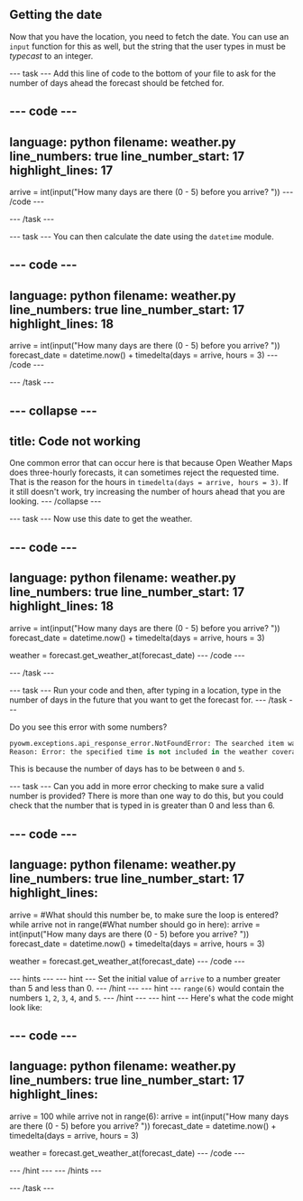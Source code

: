 ## Getting the date

Now that you have the location, you need to fetch the date. You can use an `input` function for this as well, but the string that the user types in must be *typecast* to an integer.

--- task ---
Add this line of code to the bottom of your file to ask for the number of days ahead the forecast should be fetched for.

--- code ---
---
language: python
filename: weather.py
line_numbers: true
line_number_start: 17 
highlight_lines: 17
---
arrive = int(input("How many days are there (0 - 5) before you arrive? "))
--- /code ---

--- /task ---

--- task ---
You can then calculate the date using the `datetime` module.

--- code ---
---
language: python
filename: weather.py
line_numbers: true
line_number_start: 17 
highlight_lines: 18
---
arrive = int(input("How many days are there (0 - 5) before you arrive? "))
forecast_date = datetime.now() + timedelta(days = arrive, hours = 3)
--- /code ---

--- /task ---

--- collapse ---
---
title: Code not working
---
One common error that can occur here is that because Open Weather Maps does three-hourly forecasts, it can sometimes reject the requested time. That is the reason for the hours in `timedelta(days = arrive, hours = 3)`. If it still doesn't work, try increasing the number of hours ahead that you are looking.
--- /collapse ---


--- task ---
Now use this date to get the weather.

--- code ---
---
language: python
filename: weather.py
line_numbers: true
line_number_start: 17 
highlight_lines: 18
---
arrive = int(input("How many days are there (0 - 5) before you arrive? "))
forecast_date = datetime.now() + timedelta(days = arrive, hours = 3)

weather = forecast.get_weather_at(forecast_date)
--- /code ---

--- /task ---

--- task ---
Run your code and then, after typing in a location, type in the number of days in the future that you want to get the forecast for.
--- /task ---

Do you see this error with some numbers?

```python
pyowm.exceptions.api_response_error.NotFoundError: The searched item was not found.
Reason: Error: the specified time is not included in the weather coverage range.
```

This is because the number of days has to be between `0` and `5`.

--- task ---
Can you add in more error checking to make sure a valid number is provided? There is more than one way to do this, but you could check that the number that is typed in is greater than 0 and less than 6.

--- code ---
---
language: python
filename: weather.py
line_numbers: true
line_number_start: 17 
highlight_lines: 
---
arrive = #What should this number be, to make sure the loop is entered?
while arrive not in range(#What number should go in here):
    arrive = int(input("How many days are there (0 - 5) before you arrive? "))
    forecast_date = datetime.now() + timedelta(days = arrive, hours = 3)

weather = forecast.get_weather_at(forecast_date)
--- /code ---

--- hints --- --- hint ---
Set the initial value of `arrive` to a number greater than 5 and less than 0.
--- /hint --- --- hint ---
`range(6)` would contain the numbers `1`, `2`, `3`, `4`, and `5`.
--- /hint --- --- hint ---
Here's what the code might look like:

--- code ---
---
language: python
filename: weather.py
line_numbers: true
line_number_start: 17 
highlight_lines:
---
arrive = 100
while arrive not in range(6):
    arrive = int(input("How many days are there (0 - 5) before you arrive? "))
    forecast_date = datetime.now() + timedelta(days = arrive, hours = 3)

weather = forecast.get_weather_at(forecast_date)
--- /code ---

--- /hint --- --- /hints ---

--- /task ---
